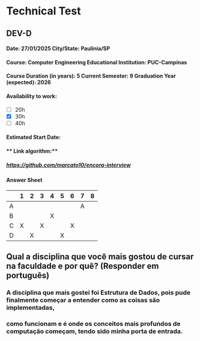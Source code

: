 # Technical Test 
## DEV-D

#### **Date:** 27/01/2025    **City/State:** Paulínia/SP
#### **Course:** Computer Engineering    **Educational Institution**: PUC-Campinas
#### **Course Duration (in years):** 5 **Current Semester:** 9 **Graduation Year (expected):** 2026

#### **Availability to work:**
- [ ] 20h
- [X] 30h
- [ ] 40h

#### **Estimated Start Date:** 
#### ** Link algorithm:**
##### https://github.com/marcato10/encora-interview
#### Answer Sheet

|   | 1 | 2 | 3 | 4 | 5 | 6 | 7 | 8 |
|---|---|---|---|---|---|---|---|---|
| A |   |   |   |   |   |   | A |   |
| B |   |   |   | X |   |   |   |   |
| C | X |   | X |   |   | X |   |   |
| D |   | X |   |   | X |   |   |   |

## Qual a disciplina que você mais gostou de cursar na faculdade e por quê? (Responder em português)
### A disciplina que mais gostei foi Estrutura de Dados, pois pude finalmente começar a entender como as coisas são implementadas,
### como funcionam e é onde os conceitos mais profundos de computação começam, tendo sido minha porta de entrada.